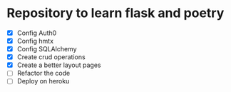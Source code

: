 # Repository to learn flask and poetry

- [x] Config Auth0
- [x] Config hmtx
- [x] Config SQLAlchemy
- [X] Create crud operations
- [X] Create a better layout pages
- [ ] Refactor the code
- [ ] Deploy on heroku

